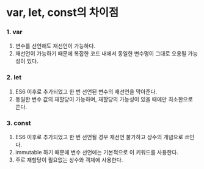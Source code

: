 # var, let, const의 차이점

### **1. var**

1. 변수를 선언해도 재선언이 가능하다.
2. 재선언이 가능하기 때문에 복잡한 코드 내에서 동일한 변수명이 그대로 오용될 가능성이 있다.

### **2. let**

1. ES6 이후로 추가되었고 한 번 선언된 변수의 재선언을 막아준다.
2. 동일한 변수 값의 재할당이 가능하며, 재할당의 가능성이 있을 때에만 최소한으로 쓴다.

### **3. const**

1. ES6 이후로 추가되었고 한 번 선언될 경우 재선언 불가하고 상수의 개념으로 쓰인다.
2. immutable 하기 때문에 변수 선언에는 기본적으로 이 키워드를 사용한다.
3. 주로 재할당이 필요없는 상수와 객체에 사용한다.

